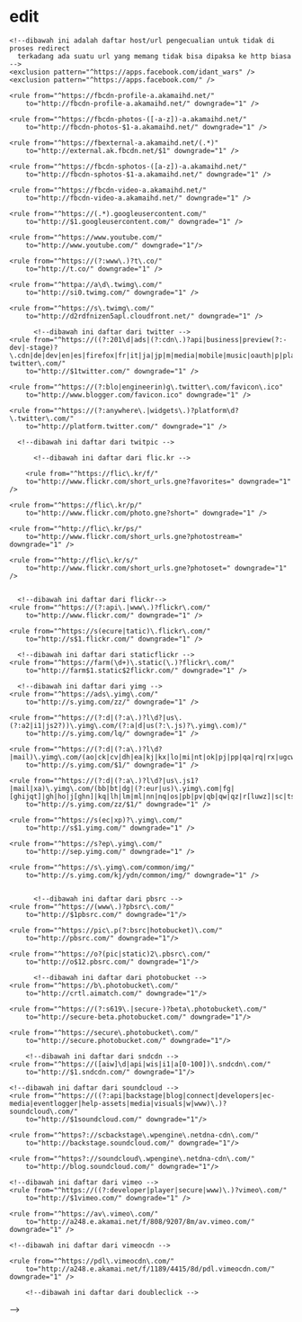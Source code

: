 # edit
<!--
	Redirector https to http:
		- konten gambar dan video facebook/gplus/youtube/dll
		- rule ini bebas silahkan di modifikasi untuk penambahan database yang diperlukan
-->
<ruleset name="reges007 https to http">
  <!--dibawah ini adalah daftar host yang akan di redirect ke http -->
<target host="*.akamaihd.net" />
<target host="*.googleusercontent.com" />
<target host="*.youtube.com" />
<target host="*.facebook.com" />
<target host="*.t.co" />
<target host="*.twimg.com" />
<target host="*.twitter.com" />
<target host="*.twitpic.com" />
<target host="flic.kr" />
<target host="*.flickr.com" />
<target host="*.staticflickr.com" />
<target host="*.pbsrc.com" />
<target host="*.photobucket.com" />
<target host="scbackstage.wpengine.netdna-cdn.com" />
<target host="soundcloud.wpengine.netdna-cdn.com" />
<target host="*.sndcdn.com" />
<target host="*.soundcloud.com" />
<target host="vimeo.com"/>
<target host="*.vimeo.com" />
<target host="*.vimeocdn.com" />
<target host="doubleclick.com"/>
<target host="www.doubleclick.com"/>
<target host="doubleclick.net"/>
<target host="*.doubleclick.net"/>
<target host="www.googleadservices.com"/>
<target host="google.*"/>
<target host="www.google.*"/>
<target host="google.co.*"/>
<target host="www.google.co.*"/>
<target host="google.com"/>
<target host="images.google.com"/>
<target host="google.com.*"/>
<target host="www.google.com.*"/>
<target host="apis.google.com"/>
<target host="*.apis.google.com"/>
<target host="www.google.com"/>
<target host="*.googleapis.com"/>
<target host="gstatic.com"/>
<target host="*.gstatic.com"/>

	<!--dibawah ini adalah daftar host/url pengecualian untuk tidak di proses redirect
      terkadang ada suatu url yang memang tidak bisa dipaksa ke http biasa -->
	<exclusion pattern="^https://apps.facebook.com/idant_wars" />
	<exclusion pattern="^https://apps.facebook.com/" />

  <!--dibawah ini adalah daftar url yang akan di redirect ke http secara spesifik-->

  <!--dibawah ini daftar konten gambar/video/games facebook-->	
	<rule from="^https://fbcdn-profile-a.akamaihd.net/"
		to="http://fbcdn-profile-a.akamaihd.net/" downgrade="1" />
		
	<rule from="^https://fbcdn-photos-([-a-z])-a.akamaihd.net/"
		to="http://fbcdn-photos-$1-a.akamaihd.net/" downgrade="1" />		

	<rule from="^https://fbexternal-a.akamaihd.net/(.*)"
		to="http://external.ak.fbcdn.net/$1" downgrade="1" />
	
	<rule from="^https://fbcdn-sphotos-([a-z])-a.akamaihd.net/"
		to="http://fbcdn-sphotos-$1-a.akamaihd.net/" downgrade="1" />

	<rule from="^https://fbcdn-video-a.akamaihd.net/"
		to="http://fbcdn-video-a.akamaihd.net/" downgrade="1" />
 
  <!--dibawah ini daftar dari konten google plus -->  		
	<rule from="^https://(.*).googleusercontent.com/"
		to="http://$1.googleusercontent.com/" downgrade="1" />

  <!--dibawah ini daftar dari youtube -->
	<rule from="^https://www.youtube.com/"
		to="http://www.youtube.com/" downgrade="1"/>

  <!--dibawah ini daftar dari T.CO-->
	<rule from="^https://(?:www\.)?t\.co/" 
		to="http://t.co/" downgrade="1" />
		
  <!--dibawah ini daftar dari twimg -->
	<rule from="^httpa://a\d\.twimg\.com/" 
		to="http://si0.twimg.com/" downgrade="1" />
		
	<rule from="^https://s\.twimg\.com/" 
		to="http://d2rdfnizen5apl.cloudfront.net/" downgrade="1" />
		
		  <!--dibawah ini daftar dari twitter -->
	<rule from="^https://((?:201\d|ads|(?:cdn\.)?api|business|preview(?:-dev|-stage)?\.cdn|de|dev|en|es|firefox|fr|it|ja|jp|m|media|mobile|music|oauth|p|platform|search|static|support|transparency|upload|www)\.)?twitter\.com/" 
		to="http://$1twitter.com/" downgrade="1" />
		
	<rule from="^https://(?:blo|engineerin)g\.twitter\.com/favicon\.ico" 
		to="http://www.blogger.com/favicon.ico" downgrade="1" />
		
	<rule from="^https://(?:anywhere\.|widgets\.)?platform\d?\.twitter\.com/" 
		to="http://platform.twitter.com/" downgrade="1" />	
	
	  <!--dibawah ini daftar dari twitpic -->
<rule from="^https://(?:www\.)?twitpic\.com/" 
		to="http://twitpic.com/" downgrade="1" />
		
		  <!--dibawah ini daftar dari flic.kr -->

		<rule from="^https://flic\.kr/f/" 
		to="http://www.flickr.com/short_urls.gne?favorites=" downgrade="1" />		
		
	<rule from="^https://flic\.kr/p/" 
		to="http://www.flickr.com/photo.gne?short=" downgrade="1" />
		
	<rule from="^http://flic\.kr/ps/" 
		to="http://www.flickr.com/short_urls.gne?photostream=" downgrade="1" />	
		
	<rule from="^http://flic\.kr/s/" 
		to="http://www.flickr.com/short_urls.gne?photoset=" downgrade="1" />

	
	  <!--dibawah ini daftar dari flickr-->
	<rule from="^https://(?:api\.|www\.)?flickr\.com/" 
		to="http://www.flickr.com/" downgrade="1" />	
		
	<rule from="^https://s(ecure|tatic)\.flickr\.com/" 
		to="http://s$1.flickr.com/" downgrade="1" />	
		
	  <!--dibawah ini daftar dari staticflickr -->
	<rule from="^https://farm(\d+)\.static(\.)?flickr\.com/" 
		to="http://farm$1.static$2flickr.com/" downgrade="1" />	
		
	  <!--dibawah ini daftar dari yimg -->	
	<rule from="^https://ads\.yimg\.com/" 
		to="http://s.yimg.com/zz/" downgrade="1" />
  
	<rule from="^https://(?:d|(?:a\.)?l\d?|us\.(?:a2|i1|js2?))\.yimg\.com/(?:a|d|us(?:\.js)?\.yimg\.com)/" 
		to="http://s.yimg.com/lq/" downgrade="1" />
		
	<rule from="^https://(?:d|(?:a\.)?l\d?|mail)\.yimg\.com/(ao|ck|cv|dh|ea|kj|kx|lo|mi|nt|ok|pj|pp|qa|rq|rx|ugcwidgets|zz)/" 
		to="http://s.yimg.com/$1/" downgrade="1" />
		
	<rule from="^https://(?:d|(?:a\.)?l\d?|us\.js1?|mail|xa)\.yimg\.com/(bb|bt|dg|(?:eur|us)\.yimg\.com|fg|[ghijqt]|gh|ho|j[ghn]|kq|lh|lm|ml|nn|nq|os|pb|pv|qb|qw|qz|r[luwz]|sc|ts)/" 
		to="http://s.yimg.com/zz/$1/" downgrade="1" />
		
	<rule from="^https://s(ec|xp)?\.yimg\.com/" 
		to="http://s$1.yimg.com/" downgrade="1" />
		
	<rule from="^https://s?ep\.yimg\.com/" 
		to="http://sep.yimg.com/" downgrade="1" />
		
	<rule from="^https://s\.yimg\.com/common/img/" 
		to="http://s.yimg.com/kj/ydn/common/img/" downgrade="1" />
		

		  <!--dibawah ini daftar dari pbsrc -->		
	<rule from="^https://(www\.)?pbsrc\.com/" 
		to="http://$1pbsrc.com/" downgrade="1"/>
	
	<rule from="^https://pic\.p(?:bsrc|hotobucket)\.com/" 
		to="http://pbsrc.com/" downgrade="1"/>
	
	<rule from="^https://o?(pic|static)2\.pbsrc\.com/" 
		to="http://o$12.pbsrc.com/" downgrade="1"/>
		
		  <!--dibawah ini daftar dari photobucket -->	
	<rule from="^https://b\.photobucket\.com/" 
		to="http://crtl.aimatch.com/" downgrade="1"/>
	
	<rule from="^https://(?:s619\.|secure-)?beta\.photobucket\.com/" 
		to="http://secure-beta.photobucket.com/" downgrade="1"/>
	
	<rule from="^https://secure\.photobucket\.com/" 
		to="http://secure.photobucket.com/" downgrade="1"/>
		
		<!--dibawah ini daftar dari sndcdn -->
	<rule from="^https://([aiw]\d|api|wis|i1|a[0-100])\.sndcdn\.com/" 
		to="http://$1.sndcdn.com/" downgrade="1"/>
	
	<!--dibawah ini daftar dari soundcloud -->
	<rule from="^https://((?:api|backstage|blog|connect|developers|ec-media|eventlogger|help-assets|media|visuals|w|www)\.)?soundcloud\.com/" 
		to="http://$1soundcloud.com/" downgrade="1"/>
		
	<rule from="^https?://scbackstage\.wpengine\.netdna-cdn\.com/" 
		to="http://backstage.soundcloud.com/" downgrade="1"/>
		
	<rule from="^https?://soundcloud\.wpengine\.netdna-cdn\.com/" 
		to="http://blog.soundcloud.com/" downgrade="1"/>
		
	<!--dibawah ini daftar dari vimeo -->
	<rule from="^https://((?:developer|player|secure|www)\.)?vimeo\.com/"
		to="http://$1vimeo.com/" downgrade="1" />
		
	<rule from="^https://av\.vimeo\.com/" 
		to="http://a248.e.akamai.net/f/808/9207/8m/av.vimeo.com/" downgrade="1" />
		
	<!--dibawah ini daftar dari vimeocdn -->
<rule from="^https://secure-$1.vimeocdn.com/" 
to="http://(?:secure-)?([a-z])\.vimeocdn\.com/"  downgrade="1" />
		
	<rule from="^https://pdl\.vimeocdn\.com/" 
		to="http://a248.e.akamai.net/f/1189/4415/8d/pdl.vimeocdn.com/" downgrade="1" />

		<!--dibawah ini daftar dari doubleclick -->
			
<rule from="^https://(?:www\.)?doubleclick\.com/" 
to="http://www.doubleclick.com/" downgrade="1" />
<rule from="^https://doubleclick\.net/" 
to="http://doubleclick.net/" downgrade="1" />
<rule from="^https://([^/:@\.]+)\.(?:es|nl|no)\.doubleclick\.net/" 
to="http://$1.doubleclick.net/" downgrade="1" />
<rule from="^https://([^/:@\.]+)(\.(?:au|de|fls|fr|g|jp|mo|uk))?\.doubleclick\.net/" 
to="http://$1$2.doubleclick.net/" downgrade="1" />
<rule from="^https://www\.googleadservices\.com/" 
to="http ://www.googleadservices.com/" downgrade="1" />

<rule from="^https://(?:www\.)?google\.(com?\.)?(ae|ar|at|au|bg|bh|br|ca|ch|cl|co|cr|cu|de|eg|es|fi|fr|gh|gt|hr|id|ie|il|it|jo|jp|jm|ke|kw|lb|ly|my|na|ng|nl|no|nz|om|pa|pe|pk|pl|pt|py|qa|ro|ru|rw|sa|se|sv|th|tr|uk|uy|ve|za|zw)/"
 to="http://www.google.$1$2/" downgrade="1" /> 	-->

 <rule from="^https://(?:www\.)?google\.com/(afsonline/|chart|jsapi|recaptcha/|uds)" 
 to="http://www.google.com/$1" downgrade="1" /> 	
 <rule from="^https://(api|[\w-]+\.client)s\.google\.com/" 
 to="http://$1s.google.com/" downgrade="1" /> 	
 <rule from="^https://chart\.apis\.google\.com/chart" 
 to="http://chart.googleapis.com/chart" downgrade="1" /> 	
 <rule from="^https://(ssl|www)\.google-analytics\.com/" 
 to="http://$1.google-analytics.com/" downgrade="1" />

 <rule from="^https://(?:www\.)?gstatic\.com/" 
 to="http://www.gstatic.com/" downgrade="1" />

</ruleset>
